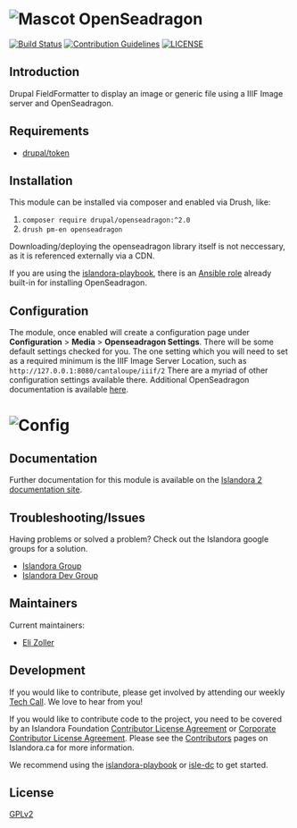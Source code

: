 # ![Mascot](https://user-images.githubusercontent.com/5439169/65790675-0242b600-e115-11e9-817f-e31c41bf2ece.png) OpenSeadragon
[![Build Status](https://github.com/islandora/openseadragon/actions/workflows/build-2.x.yml/badge.svg)](https://github.com/Islandora/openseadragon/actions)
[![Contribution Guidelines](http://img.shields.io/badge/CONTRIBUTING-Guidelines-blue.svg)](./CONTRIBUTING.md)
[![LICENSE](https://img.shields.io/badge/license-GPLv2-blue.svg?style=flat-square)](./LICENSE)

## Introduction

Drupal FieldFormatter to display an image or generic file using a IIIF Image server and OpenSeadragon.

## Requirements

* [drupal/token](https://www.drupal.org/project/token)

## Installation

This module can be installed via composer and enabled via Drush, like:
1. `composer require drupal/openseadragon:^2.0`
1. `drush pm-en openseadragon`

Downloading/deploying the openseadragon library itself is not neccessary, as it is referenced externally via a CDN.

If you are using the [islandora-playbook](https://github.com/Islandora-Devops/islandora-playbook), there is an [Ansible role](https://github.com/Islandora-Devops/islandora-playbook/tree/dev/roles/internal/Islandora-Devops.drupal-openseadragon) already built-in for installing OpenSeadragon.

## Configuration

The module, once enabled will create a configuration page under **Configuration** > **Media** > **Openseadragon Settings**.
There will be some default settings checked for you. The one setting which you will need to set as a required minimum is the IIIF Image Server Location, such as `http://127.0.0.1:8080/cantaloupe/iiif/2`
There are a myriad of other configuration settings available there. Additional OpenSeadragon documentation is available [here](https://openseadragon.github.io/#examples-and-features).
# ![Config](https://user-images.githubusercontent.com/5439169/65790661-fd7e0200-e114-11e9-8d71-86b5f949d870.png)


## Documentation

Further documentation for this module is available on the [Islandora 2 documentation site](https://islandora.github.io/documentation/).

## Troubleshooting/Issues

Having problems or solved a problem? Check out the Islandora google groups for a solution.

* [Islandora Group](https://groups.google.com/forum/?hl=en&fromgroups#!forum/islandora)
* [Islandora Dev Group](https://groups.google.com/forum/?hl=en&fromgroups#!forum/islandora-dev)

## Maintainers

Current maintainers:

* [Eli Zoller](https://github.com/elizoller)


## Development

If you would like to contribute, please get involved by attending our weekly [Tech Call](https://github.com/Islandora/documentation/wiki). We love to hear from you!

If you would like to contribute code to the project, you need to be covered by an Islandora Foundation [Contributor License Agreement](http://islandora.ca/sites/default/files/islandora_cla.pdf) or [Corporate Contributor License Agreement](http://islandora.ca/sites/default/files/islandora_ccla.pdf). Please see the [Contributors](http://islandora.ca/resources/contributors) pages on Islandora.ca for more information.

We recommend using the [islandora-playbook](https://github.com/Islandora-Devops/islandora-playbook) or [isle-dc](https://github.com/Islandora-Devops/isle-dc) to get started.

## License

[GPLv2](./LICENSE)
